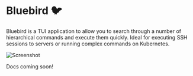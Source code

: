 # Bluebird 🐦

Bluebird is a TUI application to allow you to search through a number of hierarchical commands and execute them quickly. Ideal for executing SSH sessions to servers or running complex commands on Kubernetes.

![Screenshot](https://github.com/adamcooke/bluebird/assets/4765/b59ac886-995d-4d0e-a58e-1cdd296e5bed)

Docs coming soon!
